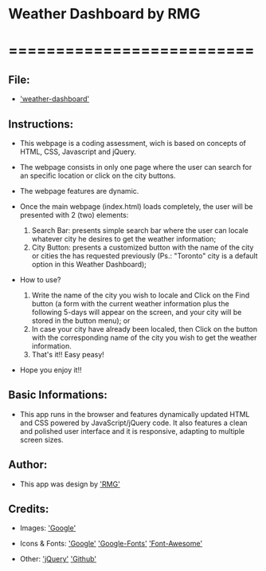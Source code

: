 # Weather Dashboard by RMG
# ==========================

## File:

* ['weather-dashboard'](uoftweatherdashboard.github.io/index.html)


## Instructions:

* This webpage is a coding assessment, wich is based on concepts of HTML, CSS, Javascript and jQuery.

* The webpage consists in only one page where the user can search for an specific location or click on the city buttons.

* The webpage features are dynamic.

* Once the main webpage (index.html) loads completely, the user will be presented with 2 (two) elements:
    1. Search Bar: presents simple search bar where the user can locale whatever city he desires to get the weather information;
    2. City Button: presents a customized button with the name of the city or cities the has requested previously (Ps.: "Toronto" city is a default option in this Weather Dashboard);

* How to use?
    1. Write the name of the city you wish to locale and Click on the Find button (a form with the current weather information plus the following 5-days will appear on the screen, and your city will be stored in the button menu); or
    2. In case your city have already been localed, then Click on the button with the corresponding name of the city you wish to get the weather information.
    3. That's it!! Easy peasy! 

* Hope you enjoy it!!


## Basic Informations: 

* This app runs in the browser and features dynamically updated HTML and CSS powered by JavaScript/jQuery code. It also features a clean and polished user interface and it is responsive, adapting to multiple screen sizes.


## Author:
* This app was design by ['RMG'](Rodrigo-Macedo-Gimenes)


## Credits:

* Images:
['Google'](google.com)
		
* Icons & Fonts:
['Google'](google.com)
['Google-Fonts'](fonts.google.com/)
['Font-Awesome'](fontawesome.io)
		
* Other:
['jQuery'](jquery.com)
['Github'](github.com/rodrigomgimenes)

